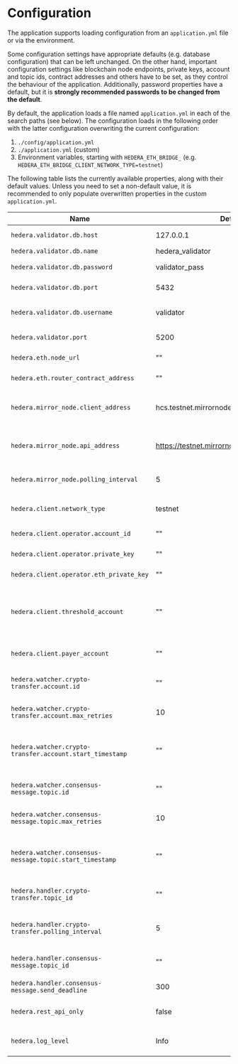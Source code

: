 # Configuration
The application supports loading configuration from an `application.yml` file or via the environment.

Some configuration settings have appropriate defaults (e.g. database configuration) that can be left unchanged. 
On the other hand, important configuration settings like blockchain node endpoints, private keys,
account and topic ids, contract addresses and others have to be set, as they control the behaviour of the application.
Additionally, password properties have a default, but it is **strongly recommended passwords to be changed from the default**.

By default, the application loads a file named `application.yml` in each of the search paths (see below). The configuration loads
in the following order with the latter configuration overwriting the current configuration:

1. `./config/application.yml`
2. `./application.yml` (custom)
3. Environment variables, starting with `HEDERA_ETH_BRIDGE_` (e.g. `HEDERA_ETH_BRIDGE_CLIENT_NETWORK_TYPE=testnet`)

The following table lists the currently available properties, along with their default values.
Unless you need to set a non-default value, it is recommended to only populate overwritten properties in the custom `application.yml`.

Name                                                                | Default                                             | Description
------------------------------------------------------------------- | --------------------------------------------------- | ------------------------------------------------------------------------------------------------------------------------------------------------
`hedera.validator.db.host`                                          | 127.0.0.1                                           | The IP or hostname used to connect to the database.
`hedera.validator.db.name`                                          | hedera_validator                                    | The name of the database.
`hedera.validator.db.password`                                      | validator_pass                                      | The database password the processor uses to connect.
`hedera.validator.db.port`                                          | 5432                                                | The port used to connect to the database.
`hedera.validator.db.username`                                      | validator                                           | The username the processor uses to connect to the database.
`hedera.validator.port`                                             | 5200                                                | The port on which the application runs.
`hedera.eth.node_url`                                               | ""                                                  | The endpoint of the Ethereum node.
`hedera.eth.router_contract_address`                                | ""                                                  | The address of the Router contract.
`hedera.mirror_node.client_address`                                 | hcs.testnet.mirrornode.hedera.com:5600              | The HCS Mirror node endpoint. Depending on the Hedera network type, this will need to be changed.
`hedera.mirror_node.api_address`                                    | https://testnet.mirrornode.hedera.com/api/v1/       | The Hedera Rest API root endpoint. Depending on the Hedera network type, this will need to be changed.
`hedera.mirror_node.polling_interval`                               | 5                                                   | How often (in seconds) the application will poll the mirror node for new transactions.
`hedera.client.network_type`                                        | testnet                                             | Which Hedera network to use. Can be either `mainnet`, `previewnet`, `testnet`.
`hedera.client.operator.account_id`                                 | ""                                                  | The operator's Hedera account id.
`hedera.client.operator.private_key`                                | ""                                                  | The operator's Hedera private key.
`hedera.client.operator.eth_private_key`                            | ""                                                  | The operator's Ethereum private key.
`hedera.client.threshold_account`                                   | ""                                                  | The Hedera Bridge Threshold account id, from which fees and bridged amounts will be distributed on Hedera. Most likely to be identical with `hedera.mirror_node.account_id`
`hedera.client.payer_account`                                       | ""                                                  | The Hedera Payer account id, used as a payer for scheduled transactions execution fee.
`hedera.watcher.crypto-transfer.account.id`                         | ""                                                  | The Hedera account id to which the crypto transfer watcher will subscribe.
`hedera.watcher.crypto-transfer.account.max_retries`                | 10                                                  | The number of times the watcher will try restarting in case it failed.
`hedera.watcher.crypto-transfer.account.start_timestamp`            | ""                                                  | The timestamp from which the crypto transfer watcher will begin its subscription. Leave empty on the first run if you want to begin from `now`.
`hedera.watcher.consensus-message.topic.id`                         | ""                                                  | The Hedera topic id to which the consensus message watcher will subscribe.
`hedera.watcher.consensus-message.topic.max_retries`                | 10                                                  | The number of times the watcher will try restarting in case it failed.
`hedera.watcher.consensus-message.topic.start_timestamp`            | ""                                                  | The timestamp from which the consensus message watcher will begin its subscription. Leave empty on the first run if you want to begin from `now`.
`hedera.handler.crypto-transfer.topic_id`                           | ""                                                  | The Hedera topic id to which the crypto transfer handler will publish messages.
`hedera.handler.crypto-transfer.polling_interval`                   | 5                                                   | How often (in seconds) the crypto transfer handler will poll the status of a given transaction.
`hedera.handler.consensus-message.topic_id`                         | ""                                                  | The Hedera topic id to which the consensus message handler will publish messages.
`hedera.handler.consensus-message.send_deadline`                    | 300                                                 | The time (in seconds) between every execution window.
`hedera.rest_api_only`                                              | false                                               | The application will only expose REST API endpoints if this flag is true.
`hedera.log_level`                                                  | Info                                                | The log level of the validator. Possible values: `info`, `debug`, `trace` case insensitive.
